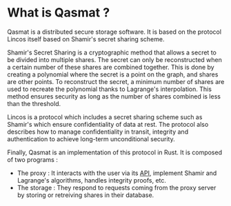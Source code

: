 # What is Qasmat ?

Qasmat is a distributed secure storage software. It is based on the protocol Lincos itself based on Shamir's secret sharing scheme.

Shamir's Secret Sharing is a cryptographic method that allows a secret to be divided into multiple shares. The secret can only be reconstructed when a certain number of these shares are combined together. This is done by creating a polynomial where the secret is a point on the graph, and shares are other points. To reconstruct the secret, a minimum number of shares are used to recreate the polynomial thanks to Lagrange's interpolation. This method ensures security as long as the number of shares combined is less than the threshold. 

Lincos is a protocol which includes a secret sharing scheme such as Shamir's which ensure confidentiality of data at rest. The protocol also describes how to manage confidentiality in transit, integrity and authentication to achieve long-term unconditional security.

Finally, Qasmat is an implementation of this protocol in Rust. It is composed of two programs : 
- The proxy : It interacts with the user via its [API](../api), implement Shamir and Lagrange's algorithms, handles integrity proofs, etc.
- The storage : They respond to requests coming from the proxy server by storing or retreiving shares in their database.

